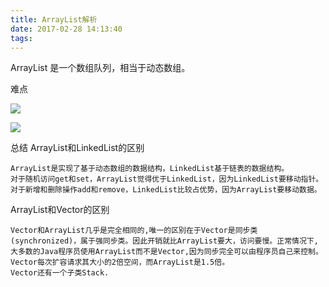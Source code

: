 ```yaml
---
title: ArrayList解析
date: 2017-02-28 14:13:40
tags:
---
```

ArrayList 是一个数组队列，相当于动态数组。

难点
    
![](../../../../../images/listadd.jpg)

![](../../../../../images/listinsert.jpg)

总结
ArrayList和LinkedList的区别

    ArrayList是实现了基于动态数组的数据结构，LinkedList基于链表的数据结构。
    对于随机访问get和set，ArrayList觉得优于LinkedList，因为LinkedList要移动指针。
    对于新增和删除操作add和remove，LinkedList比较占优势，因为ArrayList要移动数据。

ArrayList和Vector的区别

    Vector和ArrayList几乎是完全相同的,唯一的区别在于Vector是同步类(synchronized)，属于强同步类。因此开销就比ArrayList要大，访问要慢。正常情况下,大多数的Java程序员使用ArrayList而不是Vector,因为同步完全可以由程序员自己来控制。
    Vector每次扩容请求其大小的2倍空间，而ArrayList是1.5倍。
    Vector还有一个子类Stack.
